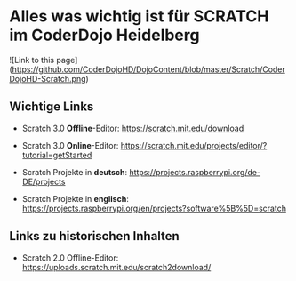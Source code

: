 # Alles was wichtig ist für SCRATCH im CoderDojo Heidelberg

![Link to this page] (https://github.com/CoderDojoHD/DojoContent/blob/master/Scratch/CoderDojoHD-Scratch.png)

## Wichtige Links
* Scratch 3.0 **Offline**-Editor: https://scratch.mit.edu/download
* Scratch 3.0 **Online**-Editor: https://scratch.mit.edu/projects/editor/?tutorial=getStarted


* Scratch Projekte in **deutsch**: https://projects.raspberrypi.org/de-DE/projects
* Scratch Projekte in **englisch**: https://projects.raspberrypi.org/en/projects?software%5B%5D=scratch

## Links zu historischen Inhalten
* Scratch 2.0 Offline-Editor: https://uploads.scratch.mit.edu/scratch2download/
